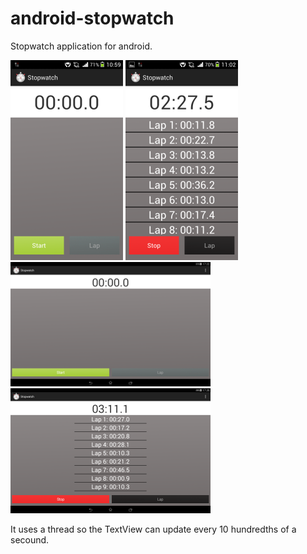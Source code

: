 android-stopwatch
=================

Stopwatch application for android. 

![Screen 1](screenshots/Stopwatch_screenshot_1.png)
![Screen 2](screenshots/Stopwatch_screenshot_2.png)  
![Screen 1 tablet](screenshots/Stopwatch_screenshot_tablet_1.png)
![Screen 2 tablet](screenshots/Stopwatch_screenshot_tablet_2.png)



It uses a thread so the TextView can update every 10 hundredths of a secound.
